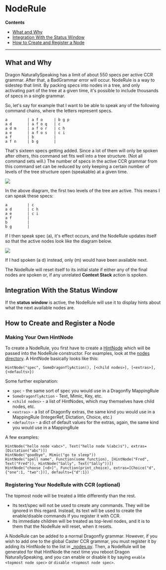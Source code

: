 # NodeRule

**Contents**
* [What and Why](#what-and-why)
* [Integration With the Status Window](#integration-with-the-status-window)
* [How to Create and Register a Node](#how-to-create-and-register-a-node)

***
## What and Why

Dragon NaturallySpeaking has a limit of about 550 specs per active CCR grammar. After that, a BadGrammar error will occur. NodeRule is a way to sidestep that limit. By packing specs into nodes in a tree, and only activating part of the tree at a given time, it's possible to include thousands of specs in a single grammar.

So, let's say for example that I want to be able to speak any of the following command chains, where the letters represent specs.

    a         | a f o     | b g p
    a d       | a f o q   | c
    a d m     | a f o r   | c h
    a e       | a f o s   | c i
    a f       | b         | 
    a f n     | b g       | 

That's sixteen specs getting added. Since a lot of them will only be spoken after others, this command set fits well into a tree structure. (Not all command sets will.) The number of specs in the active CCR grammar from this command set can be reduced by only keeping a certain number of levels of the tree structure open (speakable) at a given time.

<img src="https://raw.githubusercontent.com/synkarius/caster/master/caster/doc/img/noderule1.png">

In the above diagram, the first two levels of the tree are active. This means I can speak these specs:

    a         | c
    a d       | c h
    a e       | c i
    a f       | 
    b         | 
    b g       | 

If I then speak spec (a), it's effect occurs, and the NodeRule updates itself so that the active nodes look like the diagram below.

<img src="https://raw.githubusercontent.com/synkarius/caster/master/caster/doc/img/noderule2.png">

If I had spoken (a d) instead, only (m) would have been available next.

The NodeRule will reset itself to its initial state if either any of the final nodes are spoken or, if any unrelated **Context Stack** action is spoken.

## Integration With the Status Window
If the **status window** is active, the NodeRule will use it to display hints about what the next available nodes are.

## How to Create and Register a Node
### Making Your Own HintNode
To create a NodeRule, you first have to create a [HintNode](https://github.com/synkarius/caster/blob/master/caster/lib/dfplus/hint/hintnode.py) which will be passed into the NodeRule constructor. For examples, look at the [nodes directory](https://github.com/synkarius/caster/tree/master/caster/lib/dfplus/hint/nodes). A HintNode basically looks like this:

    HintNode("spec", SomeDragonflyAction(), [<child nodes>], [<extras>], {<defaults>})

Some further explanation:

* `spec` - the same sort of spec you would use in a Dragonfly MappingRule
* `SomeDragonflyAction` - Text, Mimic, Key, etc.
* `<child nodes>` - a list of HintNodes, which may themselves have child nodes, etc.
* `<extras>` - a list of Dragonfly extras, the same kind you would use in a MappingRule (IntegerRef, Dictation, Choice, etc.)
* `<defaults>` - a dict of default values for the extras, again, the same kind you would use in a MappingRule

A few examples:

    HintNode("hello node <abc>", Text("hello node %(abc)s"), extras=[Dictation("abc")])
    HintNode("goodbye", Mimic("go to sleep"))
    HintNode("spell name", Function(some_function), [HintNode("Fred", Text("Fred")), HintNode("Sally", Text("Sally"))])
    HintNode("choose [<d>]", Function(print_choice), extras=[Choice("d", {"one":1, "two":})], defaults={"d":1})

### Registering Your NodeRule with CCR (optional)
The topmost node will be treated a little differently than the rest.

* Its text/spec will not be used to create any commands. They will be ignored in this regard. Instead, its text will be used to create the enable/disable commands if you register it with CCR.
* Its immediate children will be treated as top-level nodes, and it is to them that the NodeRule will reset, when it resets.

A NodeRule can be added to a normal Dragonfly grammar. However, if you wish to add one to the global Caster CCR grammar, you must register it by adding its HintNode to the list in [_nodes.py](https://github.com/synkarius/caster/blob/master/caster/lib/dfplus/hint/_nodes.py). Then, a NodeRule will be generated for that HintNode the next time you reboot Dragon NaturallySpeaking, and you can enable or disable it by saying `enable <topmost node spec>` or `disable <topmost node spec>`.